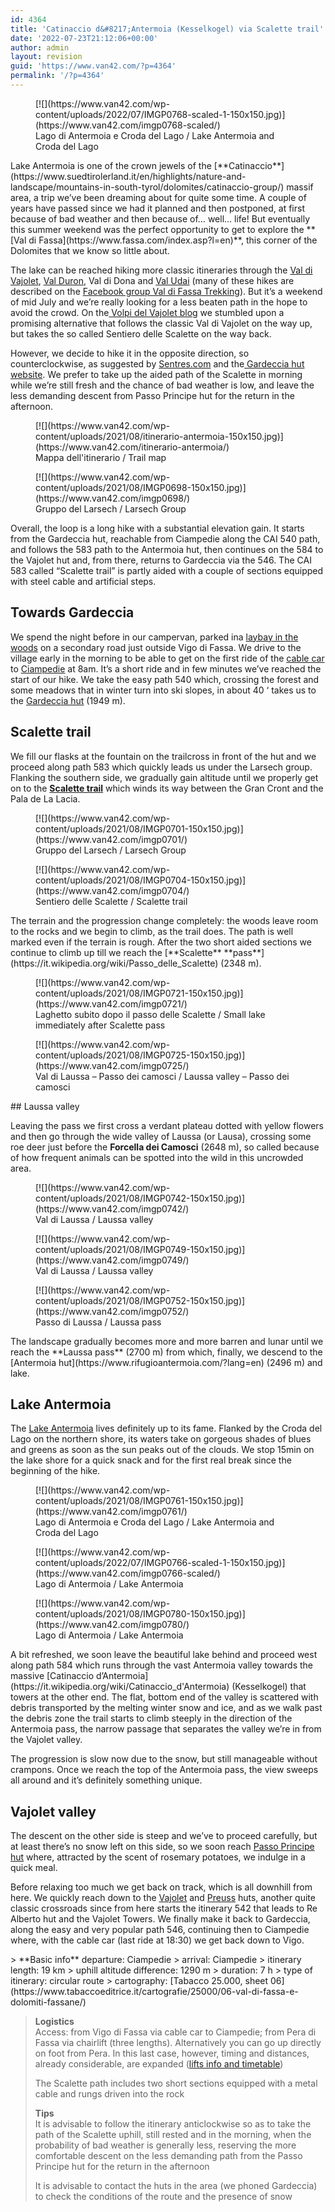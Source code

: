 ```yaml
---
id: 4364
title: 'Catinaccio d&#8217;Antermoia (Kesselkogel) via Scalette trail'
date: '2022-07-23T21:12:06+00:00'
author: admin
layout: revision
guid: 'https://www.van42.com/?p=4364'
permalink: '/?p=4364'
---
```


<div class="wp-container-5703 wp-block-columns has-2-columns"><div class="wp-container-5701 wp-block-column"><div class="wp-block-dgwt-justified-gallery"><div class="gallery galleryid-4364 gallery-columns-3 gallery-size-thumbnail" id="gallery-10687"><figure class="gallery-item"><div class="gallery-icon landscape"> [![](https://www.van42.com/wp-content/uploads/2022/07/IMGP0768-scaled-1-150x150.jpg)](https://www.van42.com/imgp0768-scaled/) </div> <figcaption class="wp-caption-text gallery-caption" id="gallery-10687-4324"> Lago di Antermoia e Croda del Lago / Lake Antermoia and Croda del Lago </figcaption></figure> </div></div>Lake Antermoia is one of the crown jewels of the [**Catinaccio**](https://www.suedtirolerland.it/en/highlights/nature-and-landscape/mountains-in-south-tyrol/dolomites/catinaccio-group/) massif area, a trip we’ve been dreaming about for quite some time. A couple of years have passed since we had it planned and then postponed, at first because of bad weather and then because of… well… life! But eventually this summer weekend was the perfect opportunity to get to explore the **[Val di Fassa](https://www.fassa.com/index.asp?l=en)**, this corner of the Dolomites that we know so little about.

The lake can be reached hiking more classic itineraries through the [Val di Vajolet](https://it.wikipedia.org/wiki/Val_di_Vajolet), [Val Duron](https://it.wikipedia.org/wiki/Val_Duron), Val di Dona and [Val Udai](https://it.wikipedia.org/wiki/Val_Udai) (many of these hikes are described on the [Facebook group Val di Fassa Trekking](https://it-it.facebook.com/groups/1687224161308440/)). But it’s a weekend of mid July and we’re really looking for a less beaten path in the hope to avoid the crowd. On the[ Volpi del Vajolet blog](https://www.volpidelvajolet.it/2016/08/escursione-ad-anello-dalla-gardeccia-al.html) we stumbled upon a promising alternative that follows the classic Val di Vajolet on the way up, but takes the so called Sentiero delle Scalette on the way back.

However, we decide to hike it in the opposite direction, so counterclockwise, as suggested by [Sentres.com](https://www.sentres.com/en/tour/hiking-trail/kesselkogel-circuit-over-the-passo-delle-scalette/58389876/) and the[ Gardeccia hut website](https://www.dolomitenschutzhuette.it/trekking-e-ferrate). We prefer to take up the aided path of the Scalette in morning while we’re still fresh and the chance of bad weather is low, and leave the less demanding descent from Passo Principe hut for the return in the afternoon.

<div class="wp-block-dgwt-justified-gallery"><div class="gallery galleryid-4364 gallery-columns-3 gallery-size-thumbnail" id="gallery-10688"><figure class="gallery-item"><div class="gallery-icon portrait"> [![](https://www.van42.com/wp-content/uploads/2021/08/itinerario-antermoia-150x150.jpg)](https://www.van42.com/itinerario-antermoia/) </div> <figcaption class="wp-caption-text gallery-caption" id="gallery-10688-3955"> Mappa dell'itinerario / Trail map </figcaption></figure><figure class="gallery-item"><div class="gallery-icon landscape"> [![](https://www.van42.com/wp-content/uploads/2021/08/IMGP0698-150x150.jpg)](https://www.van42.com/imgp0698/) </div> <figcaption class="wp-caption-text gallery-caption" id="gallery-10688-3934"> Gruppo del Larsech / Larsech Group </figcaption></figure> </div></div>Overall, the loop is a long hike with a substantial elevation gain. It starts from the Gardeccia hut, reachable from Ciampedie along the CAI 540 path, and follows the 583 path to the Antermoia hut, then continues on the 584 to the Vajolet hut and, from there, returns to Gardeccia via the 546.   
The CAI 583 called “Scalette trail” is partly aided with a couple of sections equipped with steel cable and artificial steps.

## Towards Gardeccia

We spend the night before in our campervan, parked ina [laybay in the woods](https://park4night.com/it/lieu/127219/circondato-dalla-natura/vigo-di-fassa-strada-de-valongia-/-str-veia/italy/provincia-di-trento#.Ytv8sXZByUn) on a secondary road just outside Vigo di Fassa. We drive to the village early in the morning to be able to get on the first ride of the [cable car](https://infofassaefiemme.com/item/funivia-vigo-ciampedie/) to [Ciampedie](http://www.rifugiociampedie.com/en/index.htm) at 8am. It’s a short ride and in few minutes we’ve reached the start of our hike. We take the easy path 540 which, crossing the forest and some meadows that in winter turn into ski slopes, in about 40 ‘ takes us to the [Gardeccia hut](https://www.dolomitenschutzhuette.it/gardeccia-hutte) (1949 m).

## Scalette trail

We fill our flasks at the fountain on the trailcross in front of the hut and we proceed along path 583 which quickly leads us under the Larsech group. Flanking the southern side, we gradually gain altitude until we properly get on to the [**Scalette trail**](https://www.rifugidelcatinaccio.it/en/tour.asp?id=25) which winds its way between the Gran Cront and the Pala de La Lacia.

<div class="wp-block-dgwt-justified-gallery"><div class="gallery galleryid-4364 gallery-columns-3 gallery-size-thumbnail" id="gallery-10689"><figure class="gallery-item"><div class="gallery-icon landscape"> [![](https://www.van42.com/wp-content/uploads/2021/08/IMGP0701-150x150.jpg)](https://www.van42.com/imgp0701/) </div> <figcaption class="wp-caption-text gallery-caption" id="gallery-10689-3935"> Gruppo del Larsech / Larsech Group </figcaption></figure><figure class="gallery-item"><div class="gallery-icon portrait"> [![](https://www.van42.com/wp-content/uploads/2021/08/IMGP0704-150x150.jpg)](https://www.van42.com/imgp0704/) </div> <figcaption class="wp-caption-text gallery-caption" id="gallery-10689-3971"> Sentiero delle Scalette / Scalette trail </figcaption></figure> </div></div>The terrain and the progression change completely: the woods leave room to the rocks and we begin to climb, as the trail does. The path is well marked even if the terrain is rough. After the two short aided sections we continue to climb up till we reach the [**Scalette** **pass**](https://it.wikipedia.org/wiki/Passo_delle_Scalette) (2348 m).

<div class="wp-block-dgwt-justified-gallery"><div class="gallery galleryid-4364 gallery-columns-3 gallery-size-thumbnail" id="gallery-10690"><figure class="gallery-item"><div class="gallery-icon landscape"> [![](https://www.van42.com/wp-content/uploads/2021/08/IMGP0721-150x150.jpg)](https://www.van42.com/imgp0721/) </div> <figcaption class="wp-caption-text gallery-caption" id="gallery-10690-3936"> Laghetto subito dopo il passo delle Scalette / Small lake immediately after Scalette pass </figcaption></figure><figure class="gallery-item"><div class="gallery-icon portrait"> [![](https://www.van42.com/wp-content/uploads/2021/08/IMGP0725-150x150.jpg)](https://www.van42.com/imgp0725/) </div> <figcaption class="wp-caption-text gallery-caption" id="gallery-10690-3937"> Val di Laussa – Passo dei camosci / Laussa valley – Passo dei camosci </figcaption></figure> </div></div>## Laussa valley

Leaving the pass we first cross a verdant plateau dotted with yellow flowers and then go through the wide valley of Laussa (or Lausa), crossing some roe deer just before the **Forcella dei Camosci** (2648 m), so called because of how frequent animals can be spotted into the wild in this uncrowded area.

<div class="wp-block-dgwt-justified-gallery"><div class="gallery galleryid-4364 gallery-columns-3 gallery-size-thumbnail" id="gallery-10691"><figure class="gallery-item"><div class="gallery-icon landscape"> [![](https://www.van42.com/wp-content/uploads/2021/08/IMGP0742-150x150.jpg)](https://www.van42.com/imgp0742/) </div> <figcaption class="wp-caption-text gallery-caption" id="gallery-10691-3938"> Val di Laussa / Laussa valley </figcaption></figure> </div></div><div class="wp-block-dgwt-justified-gallery"><div class="gallery galleryid-4364 gallery-columns-3 gallery-size-thumbnail" id="gallery-10692"><figure class="gallery-item"><div class="gallery-icon landscape"> [![](https://www.van42.com/wp-content/uploads/2021/08/IMGP0749-150x150.jpg)](https://www.van42.com/imgp0749/) </div> <figcaption class="wp-caption-text gallery-caption" id="gallery-10692-3981"> Val di Laussa / Laussa valley </figcaption></figure><figure class="gallery-item"><div class="gallery-icon landscape"> [![](https://www.van42.com/wp-content/uploads/2021/08/IMGP0752-150x150.jpg)](https://www.van42.com/imgp0752/) </div> <figcaption class="wp-caption-text gallery-caption" id="gallery-10692-3939"> Passo di Laussa / Laussa pass </figcaption></figure> </div></div>The landscape gradually becomes more and more barren and lunar until we reach the **Laussa pass** (2700 m) from which, finally, we descend to the [Antermoia hut](https://www.rifugioantermoia.com/?lang=en) (2496 m) and lake.

## Lake Antermoia

The [Lake Antermoia](https://it.wikipedia.org/wiki/Lago_d'Antermoia) lives definitely up to its fame. Flanked by the Croda del Lago on the northern shore, its waters take on gorgeous shades of blues and greens as soon as the sun peaks out of the clouds. We stop 15min on the lake shore for a quick snack and for the first real break since the beginning of the hike.

<div class="wp-block-dgwt-justified-gallery"><div class="gallery galleryid-4364 gallery-columns-3 gallery-size-thumbnail" id="gallery-10693"><figure class="gallery-item"><div class="gallery-icon landscape"> [![](https://www.van42.com/wp-content/uploads/2021/08/IMGP0761-150x150.jpg)](https://www.van42.com/imgp0761/) </div> <figcaption class="wp-caption-text gallery-caption" id="gallery-10693-4005"> Lago di Antermoia e Croda del Lago / Lake Antermoia and Croda del Lago </figcaption></figure> </div></div><div class="wp-block-dgwt-justified-gallery"><div class="gallery galleryid-4364 gallery-columns-3 gallery-size-thumbnail" id="gallery-10694"><figure class="gallery-item"><div class="gallery-icon landscape"> [![](https://www.van42.com/wp-content/uploads/2022/07/IMGP0766-scaled-1-150x150.jpg)](https://www.van42.com/imgp0766-scaled/) </div> <figcaption class="wp-caption-text gallery-caption" id="gallery-10694-4321"> Lago di Antermoia / Lake Antermoia </figcaption></figure><figure class="gallery-item"><div class="gallery-icon landscape"> [![](https://www.van42.com/wp-content/uploads/2021/08/IMGP0780-150x150.jpg)](https://www.van42.com/imgp0780/) </div> <figcaption class="wp-caption-text gallery-caption" id="gallery-10694-4008"> Lago di Antermoia / Lake Antermoia </figcaption></figure> </div></div>A bit refreshed, we soon leave the beautiful lake behind and proceed west along path 584 which runs through the vast Antermoia valley towards the massive [Catinaccio d’Antermoia](https://it.wikipedia.org/wiki/Catinaccio_d'Antermoia) (Kesselkogel) that towers at the other end. The flat, bottom end of the valley is scattered with debris transported by the melting winter snow and ice, and as we walk past the debris zone the trail starts to climb steeply in the direction of the Antermoia pass, the narrow passage that separates the valley we’re in from the Vajolet valley.

The progression is slow now due to the snow, but still manageable without crampons. Once we reach the top of the Antermoia pass, the view sweeps all around and it’s definitely something unique.

## Vajolet valley

The descent on the other side is steep and we’ve to proceed carefully, but at least there’s no snow left on this side, so we soon reach [Passo Principe hut](http://www.rifugiopassoprincipe.com/) where, attracted by the scent of rosemary potatoes, we indulge in a quick meal.

Before relaxing too much we get back on track, which is all downhill from here. We quickly reach down to the [Vajolet](https://www.rifugiovajolet.com/eng/Default.asp) and [Preuss](http://www.rifugiopaulpreuss.com/) huts, another quite classic crossroads since from here starts the itinerary 542 that leads to Re Alberto hut and the Vajolet Towers. We finally make it back to Gardeccia, along the easy and very popular path 546, continuing then to Ciampedie where, with the cable car (last ride at 18:30) we get back down to Vigo.

</div><div class="wp-container-5702 wp-block-column">> **Basic info** departure: Ciampedie  
> arrival: Ciampedie  
> itinerary length: 19 km  
> uphill altitude difference: 1290 m  
> duration: 7 h  
> type of itinerary: circular route  
> cartography: [Tabacco 25.000, sheet 06](https://www.tabaccoeditrice.it/cartografie/25000/06-val-di-fassa-e-dolomiti-fassane/)

> **Logistics**  
> Access: from Vigo di Fassa via cable car to Ciampedie; from Pera di Fassa via chairlift (three lengths). Alternatively you can go up directly on foot from Pera. In this last case, however, timing and distances, already considerable, are expanded ([lifts info and timetable](https://www.catinacciodolomiti.it/it//orari-impianti-estate/))
> 
> The Scalette path includes two short sections equipped with a metal cable and rungs driven into the rock
> 
> **Tips**  
> It is advisable to follow the itinerary anticlockwise so as to take the path of the Scalette uphill, still rested and in the morning, when the probability of bad weather is generally less, reserving the more comfortable descent on the less demanding path from the Passo Principe hut for the return in the afternoon
> 
> It is advisable to contact the huts in the area (we phoned Gardeccia) to check the conditions of the route and the presence of snow

</div></div>